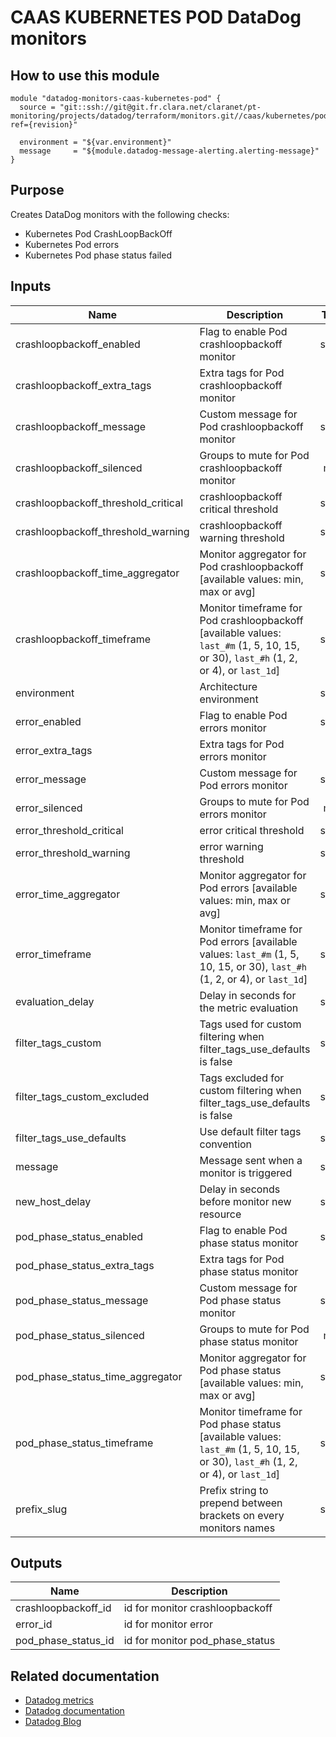 # CAAS KUBERNETES POD DataDog monitors

## How to use this module

```
module "datadog-monitors-caas-kubernetes-pod" {
  source = "git::ssh://git@git.fr.clara.net/claranet/pt-monitoring/projects/datadog/terraform/monitors.git//caas/kubernetes/pod?ref={revision}"

  environment = "${var.environment}"
  message     = "${module.datadog-message-alerting.alerting-message}"
}

```

## Purpose

Creates DataDog monitors with the following checks:

- Kubernetes Pod CrashLoopBackOff
- Kubernetes Pod errors
- Kubernetes Pod phase status failed

## Inputs

| Name | Description | Type | Default | Required |
|------|-------------|:----:|:-----:|:-----:|
| crashloopbackoff\_enabled | Flag to enable Pod crashloopbackoff monitor | string | `"true"` | no |
| crashloopbackoff\_extra\_tags | Extra tags for Pod crashloopbackoff monitor | list | `[]` | no |
| crashloopbackoff\_message | Custom message for Pod crashloopbackoff monitor | string | `""` | no |
| crashloopbackoff\_silenced | Groups to mute for Pod crashloopbackoff monitor | map | `{}` | no |
| crashloopbackoff\_threshold\_critical | crashloopbackoff critical threshold | string | `"5"` | no |
| crashloopbackoff\_threshold\_warning | crashloopbackoff warning threshold | string | `"4"` | no |
| crashloopbackoff\_time\_aggregator | Monitor aggregator for Pod crashloopbackoff [available values: min, max or avg] | string | `"sum"` | no |
| crashloopbackoff\_timeframe | Monitor timeframe for Pod crashloopbackoff [available values: `last_#m` (1, 5, 10, 15, or 30), `last_#h` (1, 2, or 4), or `last_1d`] | string | `"last_10m"` | no |
| environment | Architecture environment | string | n/a | yes |
| error\_enabled | Flag to enable Pod errors monitor | string | `"true"` | no |
| error\_extra\_tags | Extra tags for Pod errors monitor | list | `[]` | no |
| error\_message | Custom message for Pod errors monitor | string | `""` | no |
| error\_silenced | Groups to mute for Pod errors monitor | map | `{}` | no |
| error\_threshold\_critical | error critical threshold | string | `"1"` | no |
| error\_threshold\_warning | error warning threshold | string | `"0.5"` | no |
| error\_time\_aggregator | Monitor aggregator for Pod errors [available values: min, max or avg] | string | `"sum"` | no |
| error\_timeframe | Monitor timeframe for Pod errors [available values: `last_#m` (1, 5, 10, 15, or 30), `last_#h` (1, 2, or 4), or `last_1d`] | string | `"last_15m"` | no |
| evaluation\_delay | Delay in seconds for the metric evaluation | string | `"15"` | no |
| filter\_tags\_custom | Tags used for custom filtering when filter_tags_use_defaults is false | string | `"*"` | no |
| filter\_tags\_custom\_excluded | Tags excluded for custom filtering when filter_tags_use_defaults is false | string | `""` | no |
| filter\_tags\_use\_defaults | Use default filter tags convention | string | `"true"` | no |
| message | Message sent when a monitor is triggered | string | n/a | yes |
| new\_host\_delay | Delay in seconds before monitor new resource | string | `"300"` | no |
| pod\_phase\_status\_enabled | Flag to enable Pod phase status monitor | string | `"true"` | no |
| pod\_phase\_status\_extra\_tags | Extra tags for Pod phase status monitor | list | `[]` | no |
| pod\_phase\_status\_message | Custom message for Pod phase status monitor | string | `""` | no |
| pod\_phase\_status\_silenced | Groups to mute for Pod phase status monitor | map | `{}` | no |
| pod\_phase\_status\_time\_aggregator | Monitor aggregator for Pod phase status [available values: min, max or avg] | string | `"max"` | no |
| pod\_phase\_status\_timeframe | Monitor timeframe for Pod phase status [available values: `last_#m` (1, 5, 10, 15, or 30), `last_#h` (1, 2, or 4), or `last_1d`] | string | `"last_5m"` | no |
| prefix\_slug | Prefix string to prepend between brackets on every monitors names | string | `""` | no |

## Outputs

| Name | Description |
|------|-------------|
| crashloopbackoff\_id | id for monitor crashloopbackoff |
| error\_id | id for monitor error |
| pod\_phase\_status\_id | id for monitor pod_phase_status |

## Related documentation

* [Datadog metrics](https://docs.datadoghq.com/agent/kubernetes/metrics/)
* [Datadog documentation](https://docs.datadoghq.com/integrations/kubernetes/)
* [Datadog Blog](https://www.datadoghq.com/blog/monitor-kubernetes-docker/)
